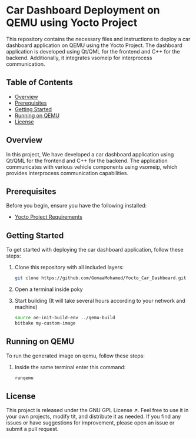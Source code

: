 # Car Dashboard Deployment on QEMU using Yocto Project

This repository contains the necessary files and instructions to deploy a car dashboard application on QEMU using the Yocto Project. The dashboard application is developed using Qt/QML for the frontend and C++ for the backend. Additionally, it integrates vsomeip for interprocess communication.

## Table of Contents

- [Overview](#overview)
- [Prerequisites](#prerequisites)
- [Getting Started](#getting-started)
- [Running on QEMU](#running-on-qemu)
- [License](#license)

## Overview

In this project, We have developed a car dashboard application using Qt/QML for the frontend and C++ for the backend. The application communicates with various vehicle components using vsomeip, which provides interprocess communication capabilities.

## Prerequisites

Before you begin, ensure you have the following installed:

- [Yocto Project Requirements](https://docs.yoctoproject.org/ref-manual/system-requirements.html)

## Getting Started

To get started with deploying the car dashboard application, follow these steps:

1. Clone this repository with all included layers:

   ```bash
   git clone https://github.com/GomaaMohamed/Yocto_Car_Dashboard.git
2. Open a terminal inside poky
3. Start building (It will take several hours according to your network and machine)
   
   ```bash
   source oe-init-build-env ../qemu-build
   bitbake my-custom-image

## Running on QEMU

To run the generated image on qemu, follow these steps:

1. Inside the same terminal enter this command:

   ```bash
   runqemu

## License

This project is released under the GNU GPL License ↗. Feel free to use it in
your own projects, modify tit, and distribute it as needed. If you find any issues or have
suggestions for improvement, please open an issue or submit a pull request.

